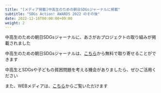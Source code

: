 ```yaml
---
title: "[メディア掲載]中高生のための朝日SDGsジャーナルに掲載"
subtitle: "SDGs Action! AWARDS 2022 のその後"
date: 2022-12-16T00:00:00+09:00
weight: 2
---
```

中高生のための朝日SDGsジャーナルに、あさがおプロジェクトの取り組みが掲載されました
<!--more-->

中高生のための朝日SDGsジャーナルは、[こちら](https://que.digital.asahi.com/epost/11009778)から無料で取り寄せることができます

中高生とSDGsや子どもの貧困問題を考える機会がありましたら、ぜひご活用ください

また、WEBメディアは、[こちら](https://www.asahi.com/sdgs/article/14792126?revision=HEAD&layout=LIVE&token=0aeedf984531e61fc7fd766c27ae8020f5ea02fc237654e6188deae9a3cebd05&fbclid=IwAR3RIQftnbCRCPiQEXPUEtel2wewT6zGI6Gf8H_gbWfS-NNPJX0UdxVx1xU)からご覧いただけます



